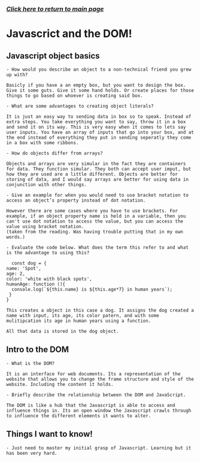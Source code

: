 ### [*Click here to return to main page*](../README.md)

# Javascrict and the DOM!

## Javascript object basics

    - How would you describe an object to a non-technical friend you grew up with?

    Basicly if you have a an empty box, but you want to design the box. Give it some guts. Give it some hand holds. Or create places for those things to go based on whoever is creating said box.

    - What are some advantages to creating object literals?

    It is just an easy way to sending data in box so to speak. Instead of extra steps. You take everything you want to say, throw it in a box and send it on its way. This is very easy when it comes to lets say user inputs. You have an array of inputs that go into your box, and at the end instead of everything they put in sending seperatly they come in a box with some ribbons.

    - How do objects differ from arrays?

    Objects and arrays are very simular in the fact they are containers for data. They function simular. They both can accept user imput, but how they are used are a little different. Objects are better for storing of data, and I would say arrays are better for using data in conjunction with other things.

    - Give an example for when you would need to use bracket notation to access an object’s property instead of dot notation.

    However there are some cases where you have to use brackets. For example, if an object property name is held in a variable, then you can't use dot notation to access the value, but you can access the value using bracket notation.
    (taken from the reading. Was having trouble putting that in my own words.)

    - Evaluate the code below. What does the term this refer to and what is the advantage to using this?

      const dog = {
    name: 'Spot',
    age: 2,
    color: 'white with black spots',
    humanAge: function (){
      console.log(`${this.name} is ${this.age*7} in human years`);
     }
    }

    This creates a object in this case a dog. It assigns the dog created a name with input, its age, its color patern, and with some mulitipcation its age in human years using a function.

    All that data is stored in the dog object.

## Intro to the DOM

    - What is the DOM?

    It is an interface for web documents. Its a representation of the website that allows you to change the frame structure and style of the website. Including the content it holds.
    
    - Briefly describe the relationship between the DOM and JavaScript.

    The DOM is like a hub that the Javascript is able to access and influence things in. Its an open window the Javascript crawls through to influence the different elements it wants to alter.

## Things I want to know!

    - Just need to master my initial grasp of Javascript. Learning but it has been very hard.